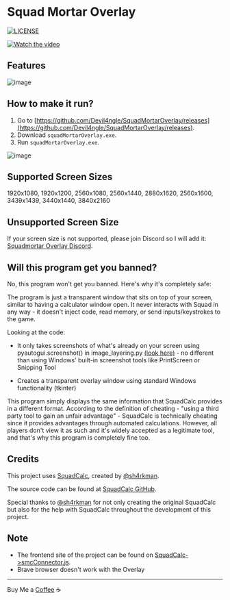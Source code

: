 # Squad Mortar Overlay

<a href="https://github.com/Devil4ngle/SquadMortarOverlay/blob/master/LICENSE.md"><img src="https://img.shields.io/github/license/Naereen/StrapDown.js.svg" alt="LICENSE"></a>

[![Watch the video](https://img.youtube.com/vi/DTWZH9Qxk6E/hqdefault.jpg)](https://www.youtube.com/watch?v=DTWZH9Qxk6E)
## Features
![image](https://github.com/Devil4ngle/SquadMortarOverlay/assets/101042789/34f153d2-f65e-4a15-89bc-21046b297dad)

## How to make it run?
1. Go to [https://github.com/Devil4ngle/SquadMortarOverlay/releases](https://github.com/Devil4ngle/SquadMortarOverlay/releases).
2. Download `squadMortarOverlay.exe`.
3. Run `squadMortarOverlay.exe`.
   
![image](https://github.com/Devil4ngle/SquadMortarOverlay/assets/101042789/2debdd3f-e5a2-4f13-9a59-fb48c6bd3b72)


## Supported Screen Sizes
1920x1080, 1920x1200, 2560x1080, 2560x1440, 2880x1620, 2560x1600, 3439x1439, 3440x1440, 3840x2160

## Unsupported Screen Size
If your screen size is not supported, please join Discord so I will add it: 
[Squadmortar Overlay Discord](https://discord.gg/Qc5y4satdz).

## Will this program get you banned?
No, this program won't get you banned. Here's why it's completely safe:

The program is just a transparent window that sits on top of your screen, similar to having a calculator window open. It never interacts with Squad in any way - it doesn't inject code, read memory, or send inputs/keystrokes to the game. 

Looking at the code:
- It only takes screenshots of what's already on your screen using pyautogui.screenshot() in image_layering.py [(look here)](https://github.com/Devil4ngle/SquadMortarOverlay/blob/main/src/image_layering.py) - no different than using Windows' built-in screenshot tools like PrintScreen or Snipping Tool

- Creates a transparent overlay window using standard Windows functionality (tkinter)

This program simply displays the same information that SquadCalc provides in a different format. According to the definition of cheating - "using a third party tool to gain an unfair advantage" - SquadCalc is technically cheating since it provides advantages through automated calculations. However, all players don't view it as such and it's widely accepted as a legitimate tool, and that's why this program is completely fine too.

## Credits
This project uses [SquadCalc](https://squadcalc.app/), created by [@sh4rkman](https://github.com/sh4rkman). 

The source code can be found at [SquadCalc GitHub](https://github.com/sh4rkman/SquadCalc).

Special thanks to  [@sh4rkman](https://github.com/sh4rkman) for not only creating the original SquadCalc but also for the help with  SquadCalc throughout the development of this project.

 ## Note
 - The frontend site of the project can be found on [SquadCalc->smcConnector.js](https://github.com/sh4rkman/SquadCalc/blob/master/src/js/smcConnector.js).
- Brave browser doesn't work with the Overlay


---

Buy Me a [Coffee](https://www.buymeacoffee.com/devil4ngle) :coffee: 
